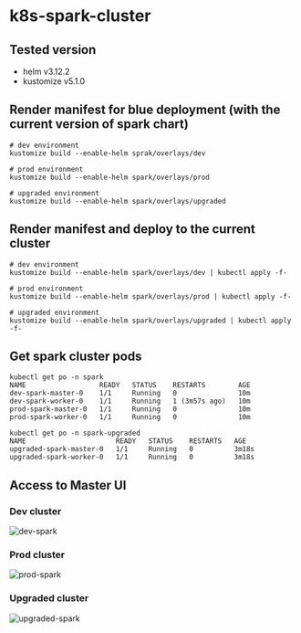 # k8s-spark-cluster

## Tested version

- helm v3.12.2
- kustomize v5.1.0

## Render manifest for blue deployment (with the current version of spark chart)

```
# dev environment
kustomize build --enable-helm sprak/overlays/dev
```

```
# prod environment
kustomize build --enable-helm spark/overlays/prod
```

```
# upgraded environment
kustomize build --enable-helm spark/overlays/upgraded
```

## Render manifest and deploy to the current cluster

```
# dev environment
kustomize build --enable-helm spark/overlays/dev | kubectl apply -f-
```

```
# prod environment
kustomize build --enable-helm spark/overlays/prod | kubectl apply -f-
```

```
# upgraded environment
kustomize build --enable-helm spark/overlays/upgraded | kubectl apply -f-
```

## Get spark cluster pods

```
kubectl get po -n spark
NAME                  READY   STATUS    RESTARTS        AGE
dev-spark-master-0    1/1     Running   0               10m
dev-spark-worker-0    1/1     Running   1 (3m57s ago)   10m
prod-spark-master-0   1/1     Running   0               10m
prod-spark-worker-0   1/1     Running   0               10m

kubectl get po -n spark-upgraded
NAME                      READY   STATUS    RESTARTS   AGE
upgraded-spark-master-0   1/1     Running   0          3m18s
upgraded-spark-worker-0   1/1     Running   0          3m18s
```

## Access to Master UI

### Dev cluster

![dev-spark](https://github.com/hungtran84/k8s-spark-cluster/assets/30172743/95e6d8df-df2c-48d1-afd8-aaceeb68b60c)


### Prod cluster

![prod-spark](https://github.com/hungtran84/k8s-spark-cluster/assets/30172743/6adbc3fb-0551-4d2f-8633-2d825000abce)


### Upgraded cluster

![upgraded-spark](https://github.com/hungtran84/k8s-spark-cluster/assets/30172743/3510306c-97c0-45a0-895a-70ae4f8563f3)


